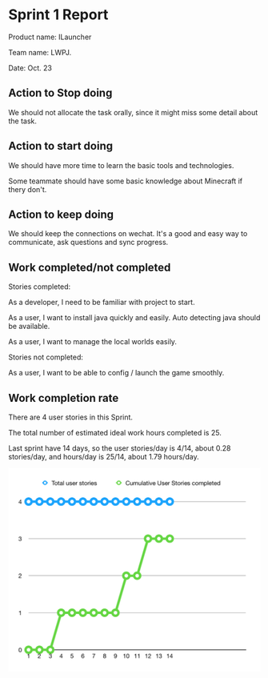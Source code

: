 # Sprint 1 Report

Product name: ILauncher

Team name: LWPJ.

Date: Oct. 23

## Action to Stop doing

We should not allocate the task orally, since it might miss some detail about the task.

## Action to start doing

We should have more time to learn the basic tools and technologies.

Some teammate should have some basic knowledge about Minecraft if thery don't. 

## Action to keep doing

We should keep the connections on wechat. It's a good and easy way to communicate, ask questions and sync progress.

## Work completed/not completed

Stories completed:

As a developer, I need to be familiar with project to start.

As a user, I want to install java quickly and easily. Auto detecting java should be available.

As a user, I want to manage the local worlds easily. 

Stories not completed:

As a user, I want to be able to config / launch the game smoothly.

## Work completion rate

There are 4 user stories in this Sprint. 

The total number of estimated ideal work hours completed is 25.

Last sprint have 14 days, so the user stories/day is 4/14, about 0.28 stories/day, and hours/day is 25/14, about 1.79 hours/day.

![Chart](svg-1.png)

